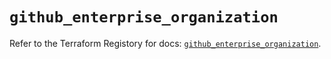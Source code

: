 # `github_enterprise_organization`

Refer to the Terraform Registory for docs: [`github_enterprise_organization`](https://registry.terraform.io/providers/integrations/github/5.41.0/docs/resources/enterprise_organization).
